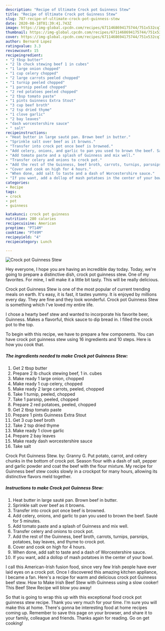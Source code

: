 ```yaml
---
description: "Recipe of Ultimate Crock pot Guinness Stew"
title: "Recipe of Ultimate Crock pot Guinness Stew"
slug: 787-recipe-of-ultimate-crock-pot-guinness-stew
date: 2020-08-18T01:39:41.743Z
image: https://img-global.cpcdn.com/recipes/6711468694175744/751x532cq70/crock-pot-guinness-stew-recipe-main-photo.jpg
thumbnail: https://img-global.cpcdn.com/recipes/6711468694175744/751x532cq70/crock-pot-guinness-stew-recipe-main-photo.jpg
cover: https://img-global.cpcdn.com/recipes/6711468694175744/751x532cq70/crock-pot-guinness-stew-recipe-main-photo.jpg
author: Bernard Lopez
ratingvalue: 3.3
reviewcount: 15
recipeingredient:
- "2 tbsp butter"
- "2 lb chuck stewing beef 1 in cubes"
- "1 large onion chopped"
- "1 cup celery chopped"
- "2 large carrots peeled chopped"
- "1 turnip peeled chopped"
- "1 parsnip peeled chopped"
- "2 red potatoes peeled chopped"
- "2 tbsp tomato paste"
- "1 pints Guinness Extra Stout"
- "3 cup beef broth"
- "2 tsp dried thyme"
- "1 clove garlic"
- "2 bay leaves"
- "dash worcestershire sauce"
- " salt"
recipeinstructions:
- "Heat butter in large sauté pan. Brown beef in butter."
- "Sprinkle salt over beef as it browns."
- "Transfer into crock pot once beef is browned."
- "Add celery, onions, and garlic to pan you used to brown the beef. Sauté for 5 minutes."
- "Add tomato paste and a splash of Guinness and mix well."
- "Transfer celery and onions to crock pot."
- "Add the rest of the Guinness, beef broth, carrots, turnips, parsnips, potatoes, bay leaves, and thyme to crock pot."
- "Cover and cook on high for 4 hours."
- "When done, add salt to taste and a dash of Worcestershire sauce."
- "If you want, add a dollop of mash potatoes in the center of your bowl."
categories:
- Recipe
tags:
- crock
- pot
- guinness

katakunci: crock pot guinness 
nutrition: 280 calories
recipecuisine: American
preptime: "PT14M"
cooktime: "PT49M"
recipeyield: "4"
recipecategory: Lunch

---
```



![Crock pot Guinness Stew](https://img-global.cpcdn.com/recipes/6711468694175744/751x532cq70/crock-pot-guinness-stew-recipe-main-photo.jpg)

Hey everyone, I hope you are having an incredible day today. Today, we're going to prepare a distinctive dish, crock pot guinness stew. One of my favorites. For mine, I will make it a little bit tasty. This will be really delicious.

Crock pot Guinness Stew is one of the most popular of current trending meals on earth. It's easy, it is fast, it tastes yummy. It is enjoyed by millions every day. They are fine and they look wonderful. Crock pot Guinness Stew is something which I've loved my entire life.

I chose a hearty beef stew and wanted to incorporate his favorite beer, Guinness. Makes a flavorful, thick sauce to dip bread in. I filled the crock pot to the top.


To begin with this recipe, we have to prepare a few components. You can have crock pot guinness stew using 16 ingredients and 10 steps. Here is how you cook that.

<!--inarticleads1-->

##### The ingredients needed to make Crock pot Guinness Stew:

1. Get 2 tbsp butter
1. Prepare 2 lb chuck stewing beef, 1 in. cubes
1. Make ready 1 large onion, chopped
1. Make ready 1 cup celery, chopped
1. Make ready 2 large carrots, peeled, chopped
1. Take 1 turnip, peeled, chopped
1. Take 1 parsnip, peeled, chopped
1. Prepare 2 red potatoes, peeled, chopped
1. Get 2 tbsp tomato paste
1. Prepare 1 pints Guinness Extra Stout
1. Get 3 cup beef broth
1. Take 2 tsp dried thyme
1. Make ready 1 clove garlic
1. Prepare 2 bay leaves
1. Make ready dash worcestershire sauce
1. Take  salt


Crock Pot Guinness Stew. by: Granny G. Put potato, carrot, and celery chunks in the bottom of crock pot. Season flour with a dash of salt, pepper and garlic powder and coat the beef with the flour mixture. My recipe for Guinness beef stew cooks slowly in a crockpot for many hours, allowing its distinctive flavors meld together. 

<!--inarticleads2-->

##### Instructions to make Crock pot Guinness Stew:

1. Heat butter in large sauté pan. Brown beef in butter.
1. Sprinkle salt over beef as it browns.
1. Transfer into crock pot once beef is browned.
1. Add celery, onions, and garlic to pan you used to brown the beef. Sauté for 5 minutes.
1. Add tomato paste and a splash of Guinness and mix well.
1. Transfer celery and onions to crock pot.
1. Add the rest of the Guinness, beef broth, carrots, turnips, parsnips, potatoes, bay leaves, and thyme to crock pot.
1. Cover and cook on high for 4 hours.
1. When done, add salt to taste and a dash of Worcestershire sauce.
1. If you want, add a dollop of mash potatoes in the center of your bowl.


I call this American-Irish fusion food, since very few Irish people have ever laid eyes on a crock pot. Once I discovered this amazing kitchen appliance, I became a fan. Here&#39;s a recipe for warm and delicious crock pot Guinness beef stew. How to Make Irish Beef Stew with Guinness using a slow cooker! This Beef Stew Recipe will blow you away! 

So that is going to wrap this up with this exceptional food crock pot guinness stew recipe. Thank you very much for your time. I'm sure you will make this at home. There's gonna be interesting food at home recipes coming up. Remember to save this page on your browser, and share it to your family, colleague and friends. Thanks again for reading. Go on get cooking!
